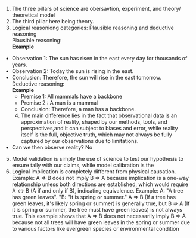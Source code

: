 1) The three pillars of science are obersavtion, experiment, and theory/ theoretical model
2) The third piilar here being theory.
3) Logical reasoniong categories: Plausible reasoning and deductive reasoning   
 Plausible reasoning:   
  **Example**
+ Observation 1: The sun has risen in the east every day for thousands of years.
+ Observation 2: Today the sun is rising in the east.
+ Conclusion: Therefore, the sun will rise in the east tomorrow.  
      Deductive reasoning:  
    **Example**
    + Premise 1: All mammals have a backbone  
    + Premise 2 : A man is a mammal  
    + Conclusion: Therefore, a man has a backbone.      
  4) The main difference lies in the fact that observational data is an approximation of reality, shaped by our methods, tools, and perspectives,and it can subject to biases and error, while reality itself is the full, objective truth, which may not always be fully captured by our observations due to limitations.
+  Can we then observe reality? No
  5)  Model validation is simply the use of science to test our hypothesis to ensure tally with our claims, while model calibration is the  
6) Logical implication is completely different from physical causation.
   Example:
    A ⇒ B does not imply B ⇒ A because implication is a one-way relationship unless both directions are established, which would require A ↔ B (A if and only if B), indicating equivalence.
Example:
A: "A tree has green leaves". "B: "It is spring or summer." A ⇒ B (If a tree has green leaves, it's likely spring or summer) is generally true, but B ⇒ A (If it is spring or summer, the tree must have green leaves) is not always true. This example shows that A ⇒ B does not necessarily imply B ⇒ A because not all trees will have green leaves in the spring or summer due to various factors like evergreen species or environmental condition
   
